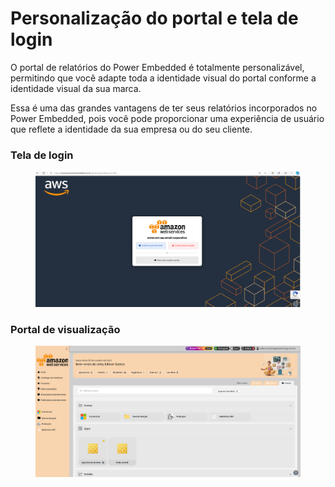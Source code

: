 # Personalização do portal e tela de login

O portal de relatórios do Power Embedded é totalmente personalizável, permitindo que você adapte toda a identidade visual do portal conforme a identidade visual da sua marca.

Essa é uma das grandes vantagens de ter seus relatórios incorporados no Power Embedded, pois você pode proporcionar uma experiência de usuário que reflete a identidade da sua empresa ou do seu cliente.



### **Tela de login**

<figure><img src="../.gitbook/assets/image (378).png" alt=""><figcaption></figcaption></figure>

### **Portal de visualização**

<figure><img src="../.gitbook/assets/image (379).png" alt=""><figcaption></figcaption></figure>
